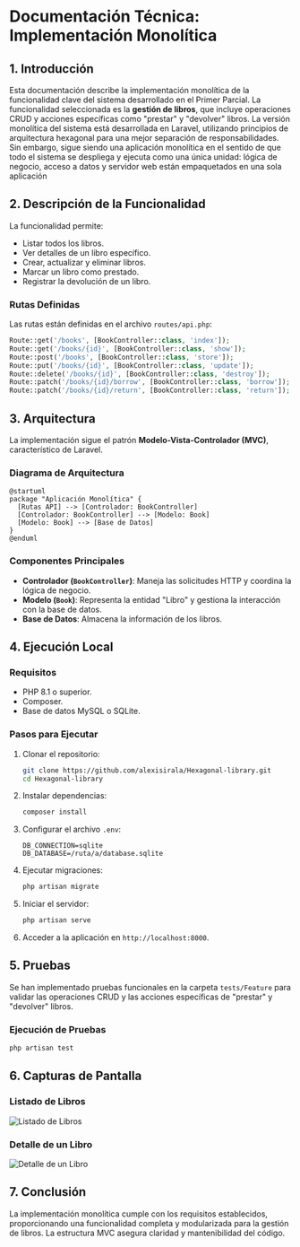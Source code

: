 # Documentación Técnica: Implementación Monolítica
## 1. Introducción
Esta documentación describe la implementación monolítica de la funcionalidad clave del sistema desarrollado en el Primer Parcial. La funcionalidad seleccionada es la **gestión de libros**, que incluye operaciones CRUD y acciones específicas como "prestar" y "devolver" libros.
La versión monolítica del sistema está desarrollada en Laravel, utilizando principios de arquitectura hexagonal para una mejor separación de responsabilidades. Sin embargo, sigue siendo una aplicación monolítica en el sentido de que todo el sistema se despliega y ejecuta como una única unidad: lógica de negocio, acceso a datos y servidor web están empaquetados en una sola aplicación
## 2. Descripción de la Funcionalidad
La funcionalidad permite:
- Listar todos los libros.
- Ver detalles de un libro específico.
- Crear, actualizar y eliminar libros.
- Marcar un libro como prestado.
- Registrar la devolución de un libro.
### Rutas Definidas
Las rutas están definidas en el archivo `routes/api.php`:
```php
Route::get('/books', [BookController::class, 'index']);
Route::get('/books/{id}', [BookController::class, 'show']);
Route::post('/books', [BookController::class, 'store']);
Route::put('/books/{id}', [BookController::class, 'update']);
Route::delete('/books/{id}', [BookController::class, 'destroy']);
Route::patch('/books/{id}/borrow', [BookController::class, 'borrow']);
Route::patch('/books/{id}/return', [BookController::class, 'return']);
```
## 3. Arquitectura
La implementación sigue el patrón **Modelo-Vista-Controlador (MVC)**, característico de Laravel.
### Diagrama de Arquitectura

```plantuml
@startuml
package "Aplicación Monolítica" {
  [Rutas API] --> [Controlador: BookController]
  [Controlador: BookController] --> [Modelo: Book]
  [Modelo: Book] --> [Base de Datos]
}
@enduml
```
### Componentes Principales
- **Controlador (`BookController`)**: Maneja las solicitudes HTTP y coordina la lógica de negocio.
- **Modelo (`Book`)**: Representa la entidad "Libro" y gestiona la interacción con la base de datos.
- **Base de Datos**: Almacena la información de los libros.
## 4. Ejecución Local
### Requisitos
- PHP 8.1 o superior.
- Composer.
- Base de datos MySQL o SQLite.
### Pasos para Ejecutar
1. Clonar el repositorio:
   ```bash
   git clone https://github.com/alexisirala/Hexagonal-library.git
   cd Hexagonal-library
   ```
2. Instalar dependencias:
   ```bash
   composer install
   ```
3. Configurar el archivo `.env`:
   ```env
   DB_CONNECTION=sqlite
   DB_DATABASE=/ruta/a/database.sqlite
   ```
4. Ejecutar migraciones:
   ```bash
   php artisan migrate
   ```
5. Iniciar el servidor:
   ```bash
   php artisan serve
   ```
6. Acceder a la aplicación en `http://localhost:8000`.
## 5. Pruebas
Se han implementado pruebas funcionales en la carpeta `tests/Feature` para validar las operaciones CRUD y las acciones específicas de "prestar" y "devolver" libros.
### Ejecución de Pruebas
```bash
php artisan test
```
## 6. Capturas de Pantalla
### Listado de Libros
![Listado de Libros](ruta/a/captura-listado.png)
### Detalle de un Libro
![Detalle de un Libro](ruta/a/captura-detalle.png)
## 7. Conclusión
La implementación monolítica cumple con los requisitos establecidos, proporcionando una funcionalidad completa y modularizada para la gestión de libros. La estructura MVC asegura claridad y mantenibilidad del código.